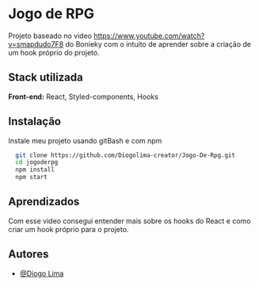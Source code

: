
# Jogo de RPG

Projeto baseado no video https://www.youtube.com/watch?v=smapdudo7F8 do Bonieky com o intuito de aprender sobre a criação de um hook próprio do projeto. 


## Stack utilizada

**Front-end:** React, Styled-components, Hooks





## Instalação

Instale meu projeto usando gitBash e com npm

```bash
  git clone https://github.com/Diogolima-creator/Jogo-De-Rpg.git
  cd jogoderpg
  npm install
  npm start
```

## Aprendizados

Com esse video consegui entender mais sobre os hooks do React e como criar um hook próprio para o projeto.
## Autores

- [@Diogo Lima](https://github.com/Diogolima-creator)

